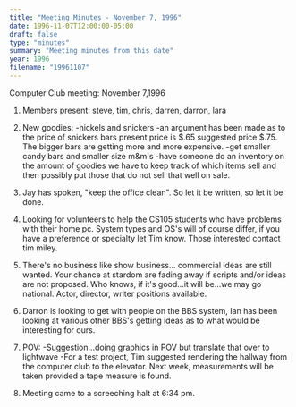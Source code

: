 ```yaml
---
title: "Meeting Minutes - November 7, 1996"
date: 1996-11-07T12:00:00-05:00
draft: false
type: "minutes"
summary: "Meeting minutes from this date"
year: 1996
filename: "19961107"
---
```


Computer Club meeting:  November 7,1996 </p><p>
1. Members present: steve, tim, chris, darren, darron, lara </p><p>
2. New goodies: 	-nickels and snickers 	-an argument has been made as to the price of snickers bars 	 present price is $.65 suggested price $.75.  The bigger bars 	 are getting more and more expensive. 	-get smaller candy bars and smaller size m&m's 	-have someone do an inventory on the amount of goodies we 	 have to keep track of which items sell and then possibly 	 put those that do not sell that well on sale. </p><p>
3. Jay has spoken, "keep the office clean". So let it be written, 	so let it be done. </p><p>
4. Looking for volunteers to help the CS105 students who have  	problems with their home pc.  System types and OS's will 	of course differ, if you have a preference or specialty 	let Tim know.  Those interested contact 	tim miley. </p><p>
5. There's no business like show business... 	commercial ideas are still wanted.  Your chance at stardom 	are fading away if scripts and/or ideas are not proposed. 	Who knows, if it's good...it will be...we may go national. 	Actor, director, writer positions available. </p><p>
6. Darron is looking to get with people on the BBS system, Ian has 	been looking at various other BBS's getting ideas as to what 	would be interesting for ours. </p><p>
7. POV: 	-Suggestion...doing graphics in POV but translate that over to  	 lightwave   	-For a test project, Tim suggested rendering the hallway  	 from the computer club to the elevator.  Next week,  	 measurements will be taken provided a tape measure is found. </p><p>
8.  Meeting came to a screeching halt at 6:34 pm. </p>
